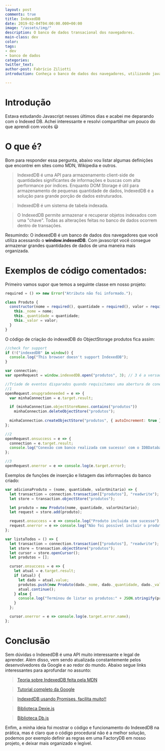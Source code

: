 ```yaml
---
layout: post
comments: true
title: IndexedDB
date: 2019-02-04T04:00:00.000+00:00
image: "/assets/img/"
description: O banco de dados transacional dos navegadores.
main-class: dev
color: 
tags:
- dev
- banco de dados
categories: 
twitter_text: 
author-post: Fabrício Ziliotti
introduction: Conheça o banco de dados dos navegadores, utilizando javascript!!

---
```

# Introdução

Estava estudando Javascript nesses últimos dias e acabei me deparando com o Indexed DB. Achei interessante e resolvi compartilhar um pouco do que aprendi com vocês 😃

# O que é?

Bom para responder essa pergunta, abaixo vou listar algumas definições que encontrei em sites como MDN, Wikipedia e outros.

> IndexedDB é uma API para armazenamento client-side de quantidades significantes de informações e buscas com alta performance por índices. Enquanto DOM Storage é útil para armazenamento de pequenas quantidade de dados, IndexedDB é a solução para grande porção de dados estruturados.

> IndexedDB é um sistema de tabela indexada.

> O IndexedDB permite armazenar e recuperar objetos indexados com uma "chave". Todas as alterações feitas no banco de dados ocorrem dentro de transações.

Resumindo: O indexedDB é um banco de dados dos navegadores que você utiliza acessando o **window.indexedDB**. Com javascript você consegue armazenar grandes quantidades de dados de uma maneira mais organizada.

# Exemplos de código comentados:

Primeiro vamos supor que temos a seguinte classe em nosso projeto:

```js
required = () => new Error("Atributo não foi informado.");

class Produto {
  constructor(nome = required(), quantidade = required(), valor = required()) {
    this._nome = nome;
    this._quantidade = quantidade;
    this._valor = valor;
  }
}
```

O código de criação do indexedDB do ObjectStorage produtos fica assim:

```js
//check for support
if (!("indexedDB" in window)) {
  console.log("This browser doesn't support IndexedDB");
}

var connection;
var openRequest = window.indexedDB.open("produtos", 3); // 3 é a versao atual

//Tríade de eventos disparados quando requisitamos uma abertura de conexão com o banco:
//1
openRequest.onupgradeneeded = e => {
  var minhaConnection = e.target.result;

  if (minhaConnection.objectStoreNames.contains("produtos"))
    minhaConnection.deleteObjectStore("produtos");
 
  minhaConnection.createObjectStore("produtos", { autoIncrement: true });
};

//2
openRequest.onsuccess = e => {
  connection = e.target.result;
  console.log("Conexão com banco realizada com sucesso! com o IDBDatabase: " + connection);
};

//3
openRequest.onerror = e => console.log(e.target.error);
```

Exemplos de funções de inserção e listagem das informações do banco criado:

```js
var adicionaProduto = (nome, quantidade, valorUnitario) => {
  let transaction = connection.transaction(["produtos"], "readwrite");
  let store = transaction.objectStore("produtos");

  let produto = new Produto(nome, quantidade, valorUnitario);
  let request = store.add(produto);

  request.onsuccess = e => console.log("Produto incluida com sucesso");
  request.onerror = e => console.log("Não foi possível incluir o produto");
};

var listaTodos = () => {
  let transaction = connection.transaction(["produtos"], "readwrite");
  let store = transaction.objectStore("produtos");
  let cursor = store.openCursor();
  let produtos = [];

  cursor.onsuccess = e => {
    let atual = e.target.result;
    if (atual) {
      let dado = atual.value;
      produtos.push(new Produto(dado._nome, dado._quantidade, dado._valor));
      atual.continue();
    } else {
      console.log("Terminou de listar os produtos:" + JSON.stringify(produtos));
    }
  };

  cursor.onerror = e => console.log(e.target.error.name);
};
```

# Conclusão

Sem dúvidas o IndexedDB é uma API muito interessante e legal de aprender. Além disso, vem sendo atualizada constantemente pelos desenvolvedores da Google e ao redor do mundo. Abaixo segue links interessantes para aprofundar no assunto:

> [Teoria sobre IndexedDB feita pela MDN](https://developer.mozilla.org/en-US/docs/Web/API/IndexedDB_API/Basic_Concepts_Behind_IndexedDB)

> [Tutorial completo da Google](https://developers.google.com/web/ilt/pwa/working-with-indexeddb)

> [IndexedDB usando Promises, facilita muito!!](https://www.npmjs.com/package/idb)

> [Biblioteca Dexie.js](https://dexie.org/)

> [Biblioteca Db.js](http://aaronpowell.github.io/db.js/)

Enfim, a minha ideia foi mostrar o código e funcionamento do IndexedDB na prática, mas é claro que o código procedural não é a melhor solução, podemos por exemplo definir as regras em uma FactoryDB em nosso projeto, e deixar mais organizado e legível.